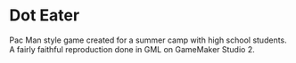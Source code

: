 # Dot Eater

Pac Man style game created for a summer camp with high school students.  A fairly faithful reproduction done in GML on GameMaker Studio 2. 
